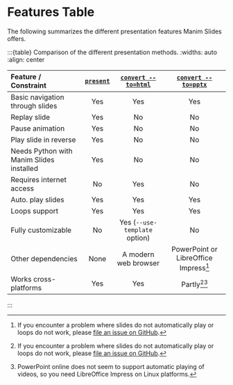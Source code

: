 # Features Table

The following summarizes the different presentation features Manim Slides offers.

:::{table} Comparison of the different presentation methods.
:widths: auto
:align: center

| Feature / Constraint | [`present`](reference/cli.md) | [`convert --to=html`](reference/cli.md) | [`convert --to=pptx`](reference/cli.md) |
| :--- | :---: | :---: | :---: |
| Basic navigation through slides | Yes | Yes | Yes |
| Replay slide | Yes | No | No |
| Pause animation | Yes | No | No |
| Play slide in reverse | Yes | No | No |
| Needs Python with Manim Slides installed | Yes | No | No |
| Requires internet access | No | Yes | No |
| Auto. play slides | Yes | Yes | Yes |
| Loops support | Yes | Yes | Yes |
| Fully customizable | No | Yes (`--use-template` option) | No |
| Other dependencies | None | A modern web browser | PowerPoint or LibreOffice Impress[^1]
| Works cross-platforms | Yes | Yes | Partly[^1][^2] |
:::

[^1]: If you encounter a problem where slides do not automatically play or loops do not work, please [file an issue on GitHub](https://github.com/jeertmans/manim-slides/issues/new/choose).
[^2]: PowerPoint online does not seem to support automatic playing of videos, so you need LibreOffice Impress on Linux platforms.
